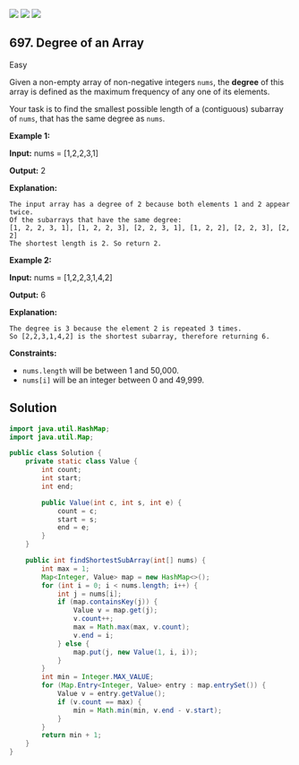 [![](https://img.shields.io/github/stars/javadev/LeetCode-in-Java?label=Stars&style=flat-square)](https://github.com/javadev/LeetCode-in-Java)
[![](https://img.shields.io/github/forks/javadev/LeetCode-in-Java?label=Fork%20me%20on%20GitHub%20&style=flat-square)](https://github.com/javadev/LeetCode-in-Java/fork)
[![](https://img.shields.io/badge/-LeetCode%20in%20Kotlin-blue?style=flat-square)](https://github.com/javadev/LeetCode-in-Kotlin)

## 697\. Degree of an Array

Easy

Given a non-empty array of non-negative integers `nums`, the **degree** of this array is defined as the maximum frequency of any one of its elements.

Your task is to find the smallest possible length of a (contiguous) subarray of `nums`, that has the same degree as `nums`.

**Example 1:**

**Input:** nums = [1,2,2,3,1]

**Output:** 2

**Explanation:**

    The input array has a degree of 2 because both elements 1 and 2 appear twice.
    Of the subarrays that have the same degree:
    [1, 2, 2, 3, 1], [1, 2, 2, 3], [2, 2, 3, 1], [1, 2, 2], [2, 2, 3], [2, 2]
    The shortest length is 2. So return 2. 

**Example 2:**

**Input:** nums = [1,2,2,3,1,4,2]

**Output:** 6

**Explanation:**

    The degree is 3 because the element 2 is repeated 3 times.
    So [2,2,3,1,4,2] is the shortest subarray, therefore returning 6. 

**Constraints:**

*   `nums.length` will be between 1 and 50,000.
*   `nums[i]` will be an integer between 0 and 49,999.

## Solution

```java
import java.util.HashMap;
import java.util.Map;

public class Solution {
    private static class Value {
        int count;
        int start;
        int end;

        public Value(int c, int s, int e) {
            count = c;
            start = s;
            end = e;
        }
    }

    public int findShortestSubArray(int[] nums) {
        int max = 1;
        Map<Integer, Value> map = new HashMap<>();
        for (int i = 0; i < nums.length; i++) {
            int j = nums[i];
            if (map.containsKey(j)) {
                Value v = map.get(j);
                v.count++;
                max = Math.max(max, v.count);
                v.end = i;
            } else {
                map.put(j, new Value(1, i, i));
            }
        }
        int min = Integer.MAX_VALUE;
        for (Map.Entry<Integer, Value> entry : map.entrySet()) {
            Value v = entry.getValue();
            if (v.count == max) {
                min = Math.min(min, v.end - v.start);
            }
        }
        return min + 1;
    }
}
```